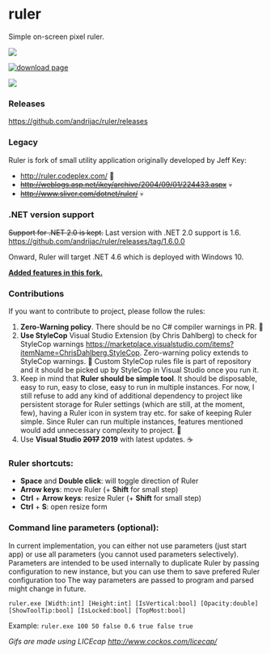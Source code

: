 ruler
=====
Simple on-screen pixel ruler.

[<img src="https://andrijac.visualstudio.com/_apis/public/build/definitions/e1a573e5-0959-4685-8cce-05da5e128d6a/1/badge"/>](https://andrijac.visualstudio.com/ruler/_build/index?definitionId=e1a573e5-0959-4685-8cce-05da5e128d6a)

<a href="http://www.softpedia.com/progDownload/Ruler-andrijac-Download-256095.html"><img alt="download page" src="https://raw.githubusercontent.com/andrijac/ruler/master/img/softpedia_download_large_shadow.png" /></a>
<br />

<img src="https://github.com/andrijac/ruler/raw/master/img/ruler.gif">


### Releases
https://github.com/andrijac/ruler/releases

### Legacy
Ruler is fork of small utility application originally developed by Jeff Key:

- http://ruler.codeplex.com/ :floppy_disk:
- ~~http://weblogs.asp.net/jkey/archive/2004/09/01/224433.aspx~~ :skull:
- ~~http://www.sliver.com/dotnet/ruler/~~ :skull:


### .NET version support
~~Support for .NET 2.0 is kept.~~
Last version with .NET 2.0 support is 1.6.
https://github.com/andrijac/ruler/releases/tag/1.6.0.0

Onward, Ruler will target .NET 4.6 which is deployed with Windows 10.

**<a name="newfeatures" href="https://github.com/andrijac/ruler/blob/master/NewFeatures.md">Added features in this fork.</a>**

### Contributions
If you want to contribute to project, please follow the rules:
1. **Zero-Warning policy**. There should be no C# compiler warnings in PR. :pray:
2. **Use StyleCop** Visual Studio Extension (by Chris Dahlberg) to check for StyleCop warnings https://marketplace.visualstudio.com/items?itemName=ChrisDahlberg.StyleCop. Zero-warning policy extends to StyleCop warnings. :cop: Custom StyleCop rules file is part of repository and it should be picked up by StyleCop in Visual Studio once you run it.
3. Keep in mind that **Ruler should be simple tool**. It should be disposable, easy to run, easy to close, easy to run in multiple instances. For now, I still refuse to add any kind of additional dependency to project like persistent storage for Ruler settings (which are still, at the moment, few), having a Ruler icon in system tray etc. for sake of keeping Ruler simple. Since Ruler can run multiple instances, features mentioned would add unnecessary complexity to project. :speech_balloon:
4. Use **Visual Studio ~~2017~~ 2019** with latest updates. :coffee:

### Ruler shortcuts:

- **Space** and **Double click**: will toggle direction of Ruler 
- **Arrow keys**: move Ruler (+ **Shift** for small step)
- **Ctrl** + **Arrow keys**: resize Ruler (+ **Shift** for small step)
- **Ctrl** + **S**: open resize form

### Command line parameters (optional):
In current implementation, you can either not use parameters (just start app) or use all parameters (you cannot used parameters selectively).
Parameters are intended to be used internally to duplicate Ruler by passing configuration to new instance, but you can use them to save prefered Ruler configuration too
The way parameters are passed to program and parsed might change in future.

`ruler.exe [Width:int] [Height:int] [IsVertical:bool] [Opacity:double] [ShowToolTip:bool] [IsLocked:bool] [TopMost:bool]`

Example:
`ruler.exe 100 50 false 0.6 true false true`

*Gifs are made using LICEcap http://www.cockos.com/licecap/*
